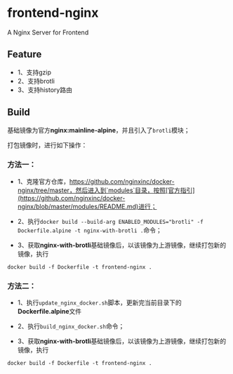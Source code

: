 # frontend-nginx

A Nginx Server for Frontend

## Feature

- 1、支持gzip
- 2、支持brotli
- 3、支持history路由

## Build

基础镜像为官方**nginx:mainline-alpine**，并且引入了`brotli`模块；

打包镜像时，进行如下操作：

### 方法一：

- 1、克隆官方仓库，https://github.com/nginxinc/docker-nginx/tree/master，然后进入到`modules`目录，按照[官方指引](https://github.com/nginxinc/docker-nginx/blob/master/modules/README.md)进行；

- 2、执行`docker build --build-arg ENABLED_MODULES="brotli" -f Dockerfile.alpine -t nginx-with-brotli .`命令；

- 3、获取**nginx-with-brotli**基础镜像后，以该镜像为上游镜像，继续打包新的镜像，执行

```
docker build -f Dockerfile -t frontend-nginx .
```

### 方法二：

- 1、执行`update_nginx_docker.sh`脚本，更新完当前目录下的**Dockerfile.alpine**文件

- 2、执行`build_nginx_docker.sh`命令；

- 3、获取**nginx-with-brotli**基础镜像后，以该镜像为上游镜像，继续打包新的镜像，执行

```
docker build -f Dockerfile -t frontend-nginx .
```
